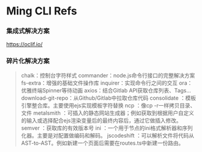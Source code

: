 Ming CLI Refs
=============

### 集成式解决方案
https://oclif.io/

### 碎片化解决方案
>   chalk：控制台字符样式
   commander：node.js命令行接口的完整解决方案
   fs-extra：增强的基础文件操作库
   inquirer：实现命令行之间的交互
   ora：优雅终端Spinner等待动画
   axios：结合Gitlab API获取仓库列表、Tags...
   download-git-repo：从Github/Gitlab中拉取仓库代码
   consolidate ：模板引擎整合库。主要使用ejs实现模板字符替换
   ncp ：像cp -r一样拷贝目录、文件
   metalsmith ：可插入的静态网站生成器；例如获取到根据用户自定义的输入或选择配合ejs渲染变量后的最终内容后，通过它做插入修改。
   semver ：获取库的有效版本号
   ini ：一个用于节点的ini格式解析器和序列化器。主要是对配置做编码和解码。
   jscodeshift ：可以解析文件将代码从AST-to-AST。例如新建一个页面后需要在routes.ts中新建一份路由。
